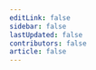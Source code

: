 ```yaml
---
editLink: false
sidebar: false
lastUpdated: false
contributors: false
article: false
---
```


<comm-slogan :prefix="[ '想要一个加密货币錢包？', '想給別人發消息？', '全部在 Mixin Messenger 中。' ]" suffix="立即下載它" icon="/images/icons/icon-download-blue.svg"/>

<messenger-hero />

<messenger-features />

<messenger-download />